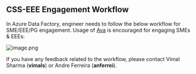 ## **CSS-EEE Engagement Workflow**

In Azure Data Factory, engineer needs to follow the below workflow for SME/EEE/PG engagement. Usage of [Ava](https://supportability.visualstudio.com/AzureDataFactory/_wiki/wikis/AzureDataFactory/289439/Ava-Documentation) is encouraged for engaging SMEs & EEEs:

![image.png](/.attachments/CSSEngagementWorkflow.png)

If you have any feedback related to the workflow, please contact Vimal Sharma (**vimals**) or Andre Ferreira (**anferrei**).